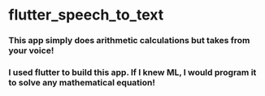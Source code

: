 # flutter_speech_to_text

### This app simply does arithmetic calculations but takes from your voice!

### I used flutter to build this app. If I knew ML, I would program it to solve any mathematical equation!
